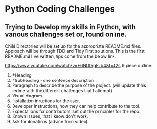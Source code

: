 # Python Coding Challenges

## Trying to Develop my skills in Python, with various challenges set or, found online.

Child Directories will be set up for the appropriate README.md files. Approach will be through TDD and Tidy First solutions. This is the first README.md I've written, tips come from the below link. 

https://www.youtube.com/watch?v=E6NO0rgFub4&t=42s
9 piece outline: 
1) #Heading 
2) #Subheading - one sentence description
3) Paragraph to describe the purpose of the project. (will update thhis redme with the different challenges that I attempt)
4) Visual diagram.
5) Installation inructions for the user.
6) Developer Instructions, how they can help contribute to the tool.
7) Expectations for contributors, set out the principles for the repo. 
8) Known Issues, that I know don't work. 
9) Ask for donations (advice from video).






